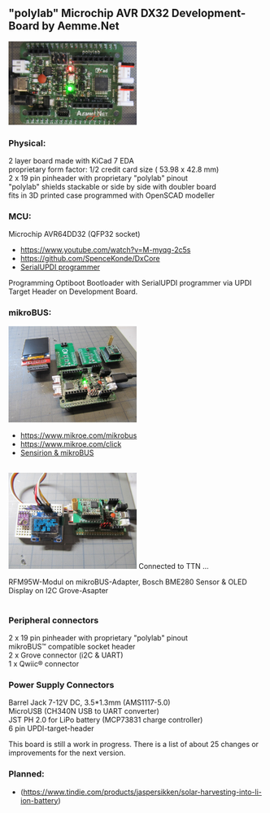 ## "polylab" Microchip AVR DX32 Development-Board by Aemme.Net

<img src="Images/IMG_3665_20.jpg" alt="polylab" width="50%">

### Physical:
2 layer board made with KiCad 7 EDA  
proprietary form factor: 1/2 credit card size ( 53.98 x 42.8 mm)  
2 x 19 pin pinheader with proprietary "polylab" pinout  
"polylab" shields stackable or side by side with doubler board  
fits in 3D printed case programmed with OpenSCAD modeller  


### MCU:
Microchip AVR64DD32 (QFP32 socket)
* https://www.youtube.com/watch?v=M-myqg-2c5s
* https://github.com/SpenceKonde/DxCore
* [SerialUPDI programmer](https://www.tindie.com/products/mcudude/serialupdi-programmer)

Programming Optiboot Bootloader with SerialUPDI programmer via UPDI Target Header on Development Board.
 

### mikroBUS:

<img src="Images/IMG_3666_20.jpg" alt="polylab" width="50%">

* https://www.mikroe.com/mikrobus
* https://www.mikroe.com/click
* [Sensirion & mikroBUS](https://developer.sensirion.com/partner-spotlight/partner-spotlight-mikroelektronika)
<br>  
<img src="Images/IMG_3669_20.jpg" alt="polylab" width="50%">
Connected to TTN ...

RFM95W-Modul on mikroBUS-Adapter, Bosch BME280 Sensor & OLED Display on I2C Grove-Asapter
<br>
<br>

### Peripheral connectors
2 x 19 pin pinheader with proprietary "polylab" pinout  
mikroBUS™ compatible socket header  
2 x Grove connector (i2C & UART)  
1 x Qwiic® connector
   
### Power Supply Connectors
Barrel Jack  7-12V DC, 3.5*1.3mm (AMS1117-5.0)  
MicroUSB (CH340N USB to UART converter)  
JST PH 2.0  for LiPo battery (MCP73831 charge controller)  
6 pin UPDI-target-header

This board is still a work in progress. There is a list of about 25 changes or improvements for the next version.

### Planned:

* (https://www.tindie.com/products/jaspersikken/solar-harvesting-into-li-ion-battery)


